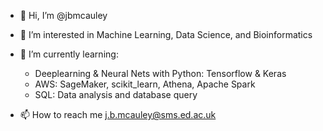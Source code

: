 - 👋 Hi, I’m @jbmcauley
- 👀 I’m interested in Machine Learning, Data Science, and Bioinformatics
- 🌱 I’m currently learning:
    - Deeplearning & Neural Nets with Python: Tensorflow & Keras
    - AWS: SageMaker, scikit_learn, Athena, Apache Spark
    - SQL: Data analysis and database query
  
- 📫 How to reach me j.b.mcauley@sms.ed.ac.uk

<!---
jbmcauley/jbmcauley is a ✨ special ✨ repository because its `README.md` (this file) appears on your GitHub profile.
You can click the Preview link to take a look at your changes.
--->
